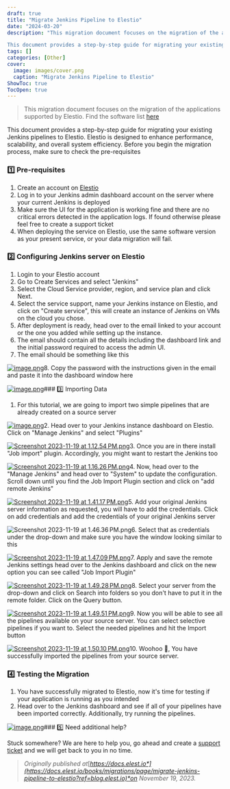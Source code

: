 ```yaml
---
draft: true
title: "Migrate Jenkins Pipeline to Elestio"
date: "2024-03-20"
description: "This migration document focuses on the migration of the applications supported by Elestio. Find the software list here

This document provides a step-by-step guide for migrating your existing Jenkins pipelines to Elestio. Elestio is designed to enhance performance, scalability, and overall system efficiency. Before you begin the migration process, make"
tags: []
categories: [Other]
cover:
  image: images/cover.png
  caption: "Migrate Jenkins Pipeline to Elestio"
ShowToc: true
TocOpen: true
---
```




> This migration document focuses on the migration of the applications supported by Elestio. Find the software list [here](https://elest.io/fully-managed-services?ref=blog.elest.io)

This document provides a step\-by\-step guide for migrating your existing Jenkins pipelines to Elestio. Elestio is designed to enhance performance, scalability, and overall system efficiency. Before you begin the migration process, make sure to check the pre\-requisites

### 1️⃣ Pre\-requisites

1. Create an account on [Elestio](https://elest.io/?ref=blog.elest.io)
2. Log in to your Jenkins admin dashboard account on the server where your current Jenkins is deployed
3. Make sure the UI for the application is working fine and there are no critical errors detected in the application logs. If found otherwise please feel free to create a support ticket
4. When deploying the service on Elestio, use the same software version as your present service, or your data migration will fail.

### 2️⃣ Configuring Jenkins server on Elestio

1. Login to your Elestio account
2. Go to Create Services and select "Jenkins"
3. Select the Cloud Service provider, region, and service plan and click Next.
4. Select the service support, name your Jenkins instance on Elestio, and click on "Create service", this will create an instance of Jenkins on VMs on the cloud you chose.
5. After deployment is ready, head over to the email linked to your account or the one you added while setting up the instance.
6. The email should contain all the details including the dashboard link and the initial password required to access the admin UI.
7. The email should be something like this

[![image.png](https://docs.elest.io/uploads/images/gallery/2023-11/scaled-1680-/a3Timage.png)](https://docs.elest.io/uploads/images/gallery/2023-11/a3Timage.png?ref=blog.elest.io)8. Copy the password with the instructions given in the email and paste it into the dashboard window here

[![image.png](https://docs.elest.io/uploads/images/gallery/2023-11/scaled-1680-/MYcimage.png)](https://docs.elest.io/uploads/images/gallery/2023-11/MYcimage.png?ref=blog.elest.io)### 3️⃣ Importing Data

1. For this tutorial, we are going to import two simple pipelines that are already created on a source server

[![image.png](https://docs.elest.io/uploads/images/gallery/2023-11/scaled-1680-/wIuimage.png)](https://docs.elest.io/uploads/images/gallery/2023-11/wIuimage.png?ref=blog.elest.io)2. Head over to your Jenkins instance dashboard on Elestio. Click on "Manage Jenkins" and select "Plugins"

[![Screenshot 2023-11-19 at 1.12.54 PM.png](https://docs.elest.io/uploads/images/gallery/2023-11/scaled-1680-/screenshot-2023-11-19-at-1-12-54-pm.png)](https://docs.elest.io/uploads/images/gallery/2023-11/screenshot-2023-11-19-at-1-12-54-pm.png?ref=blog.elest.io)3. Once you are in there install "Job import" plugin. Accordingly, you might want to restart the Jenkins too

[![Screenshot 2023-11-19 at 1.16.26 PM.png](https://docs.elest.io/uploads/images/gallery/2023-11/scaled-1680-/screenshot-2023-11-19-at-1-16-26-pm.png)](https://docs.elest.io/uploads/images/gallery/2023-11/screenshot-2023-11-19-at-1-16-26-pm.png?ref=blog.elest.io)4. Now, head over to the "Manage Jenkins" and head over to "System" to update the configuration. Scroll down until you find the Job Import Plugin section and click on "add remote Jenkins"

[![Screenshot 2023-11-19 at 1.41.17 PM.png](https://docs.elest.io/uploads/images/gallery/2023-11/scaled-1680-/screenshot-2023-11-19-at-1-41-17-pm.png)](https://docs.elest.io/uploads/images/gallery/2023-11/screenshot-2023-11-19-at-1-41-17-pm.png?ref=blog.elest.io)5. Add your original Jenkins server information as requested, you will have to add the credentials. Click on add credentials and add the credentials of your original Jenkins server

![Screenshot 2023-11-19 at 1.46.36 PM.png](https://docs.elest.io/uploads/images/gallery/2023-11/scaled-1680-/screenshot-2023-11-19-at-1-46-36-pm.png)6. Select that as credentials under the drop\-down and make sure you have the window looking similar to this

[![Screenshot 2023-11-19 at 1.47.09 PM.png](https://docs.elest.io/uploads/images/gallery/2023-11/scaled-1680-/screenshot-2023-11-19-at-1-47-09-pm.png)](https://docs.elest.io/uploads/images/gallery/2023-11/screenshot-2023-11-19-at-1-47-09-pm.png?ref=blog.elest.io)7. Apply and save the remote Jenkins settings head over to the Jenkins dashboard and click on the new option you can see called "Job Import Plugin"

[![Screenshot 2023-11-19 at 1.49.28 PM.png](https://docs.elest.io/uploads/images/gallery/2023-11/scaled-1680-/screenshot-2023-11-19-at-1-49-28-pm.png)](https://docs.elest.io/uploads/images/gallery/2023-11/screenshot-2023-11-19-at-1-49-28-pm.png?ref=blog.elest.io)8. Select your server from the drop\-down and click on Search into folders so you don't have to put it in the remote folder. Click on the Query button.

[![Screenshot 2023-11-19 at 1.49.51 PM.png](https://docs.elest.io/uploads/images/gallery/2023-11/scaled-1680-/screenshot-2023-11-19-at-1-49-51-pm.png)](https://docs.elest.io/uploads/images/gallery/2023-11/screenshot-2023-11-19-at-1-49-51-pm.png?ref=blog.elest.io)9. Now you will be able to see all the pipelines available on your source server. You can select selective pipelines if you want to. Select the needed pipelines and hit the Import button

[![Screenshot 2023-11-19 at 1.50.10 PM.png](https://docs.elest.io/uploads/images/gallery/2023-11/scaled-1680-/screenshot-2023-11-19-at-1-50-10-pm.png)](https://docs.elest.io/uploads/images/gallery/2023-11/screenshot-2023-11-19-at-1-50-10-pm.png?ref=blog.elest.io)10. Woohoo 🎉, You have successfully imported the pipelines from your source server.

### 4️⃣ Testing the Migration

1. You have successfully migrated to Elestio, now it's time for testing if your application is running as you intended
2. Head over to the Jenkins dashboard and see if all of your pipelines have been imported correctly. Additionally, try running the pipelines.

[![image.png](https://docs.elest.io/uploads/images/gallery/2023-11/scaled-1680-/wIuimage.png)](https://docs.elest.io/uploads/images/gallery/2023-11/wIuimage.png?ref=blog.elest.io)### 5️⃣ Need additional help?

Stuck somewhere? We are here to help you, go ahead and create a [support ticket](https://dash.elest.io/support/creation?ref=blog.elest.io) and we will get back to you in no time.


> *Originally published at*[*https://docs.elest.io*](https://docs.elest.io/books/migrations/page/migrate-jenkins-pipeline-to-elestio?ref=blog.elest.io)*on November 19, 2023\.*



